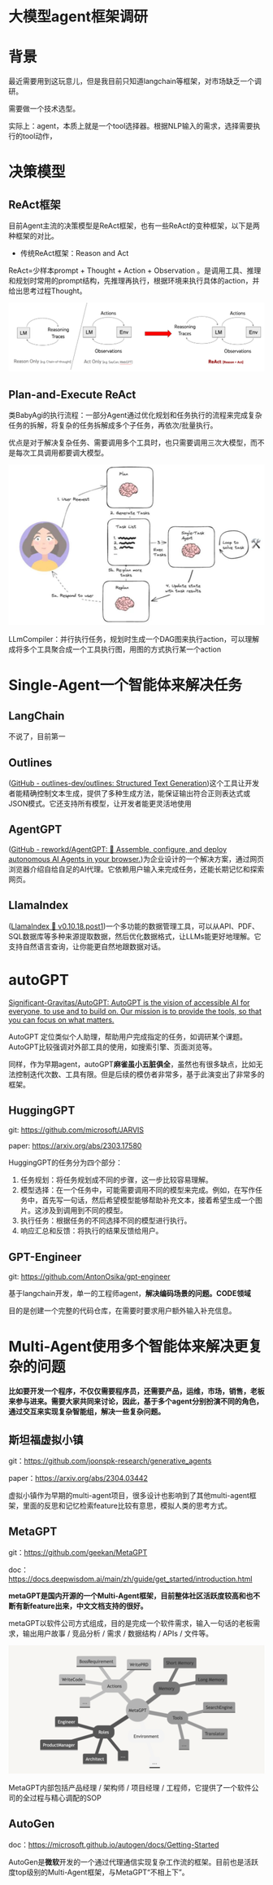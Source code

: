 # 大模型agent框架调研




# 背景

最近需要用到这玩意儿，但是我目前只知道langchain等框架，对市场缺乏一个调研。

需要做一个技术选型。

实际上：agent，本质上就是一个tool选择器。根据NLP输入的需求，选择需要执行的tool动作，



# 决策模型



## ReAct框架

目前Agent主流的决策模型是ReAct框架，也有一些ReAct的变种框架，以下是两种框架的对比。



- 传统ReAct框架：Reason and Act



ReAct=少样本prompt + Thought + Action + Observation 。是调用工具、推理和规划时常用的prompt结构，先推理再执行，根据环境来执行具体的action，并给出思考过程Thought。



![refs/heads/master/image](https://raw.githubusercontent.com/kengerlwl/kengerlwl.github.io/refs/heads/master/image/2af73fc674bc1670e2bbb53830958266/ff8a902d9f6ce504309c32968ef5ba9d.png)



## Plan-and-Execute ReAct



类BabyAgi的执行流程：一部分Agent通过优化规划和任务执行的流程来完成复杂任务的拆解，将复杂的任务拆解成多个子任务，再依次/批量执行。



优点是对于解决复杂任务、需要调用多个工具时，也只需要调用三次大模型，而不是每次工具调用都要调大模型。



![refs/heads/master/image](https://raw.githubusercontent.com/kengerlwl/kengerlwl.github.io/refs/heads/master/image/2af73fc674bc1670e2bbb53830958266/634ae8defb304246f81912feb855a5e9.jpeg)

LLmCompiler：并行执行任务，规划时生成一个DAG图来执行action，可以理解成将多个工具聚合成一个工具执行图，用图的方式执行某一个action





# Single-Agent一个智能体来解决任务

## LangChain 

不说了，目前第一

## Outlines

([GitHub - outlines-dev/outlines: Structured Text Generation](https://github.com/outlines-dev/outlines))这个工具让开发者能精确控制文本生成，提供了多种生成方法，能保证输出符合正则表达式或JSON模式。它还支持所有模型，让开发者能更灵活地使用

## AgentGPT

([GitHub - reworkd/AgentGPT: 🤖 Assemble, configure, and deploy autonomous AI Agents in your browser.](https://github.com/reworkd/AgentGPT))为企业设计的一个解决方案，通过网页浏览器介绍自给自足的AI代理。它依赖用户输入来完成任务，还能长期记忆和探索网页。

## LlamaIndex 

([LlamaIndex 🦙 v0.10.18.post1](https://docs.llamaindex.ai/en/stable/))一个多功能的数据管理工具，可以从API、PDF、SQL数据库等多种来源提取数据，然后优化数据格式，让LLMs能更好地理解。它支持自然语言查询，让你能更自然地跟数据对话。

# autoGPT

[Significant-Gravitas/AutoGPT: AutoGPT is the vision of accessible AI for everyone, to use and to build on. Our mission is to provide the tools, so that you can focus on what matters.](https://github.com/Significant-Gravitas/AutoGPT)

AutoGPT 定位类似个人助理，帮助用户完成指定的任务，如调研某个课题。AutoGPT比较强调对外部工具的使用，如搜索引擎、页面浏览等。

同样，作为早期agent，autoGPT**麻雀虽小五脏俱全**，虽然也有很多缺点，比如无法控制迭代次数、工具有限。但是后续的模仿者非常多，基于此演变出了非常多的框架。

## HuggingGPT

git: https://github.com/microsoft/JARVIS

paper: https://arxiv.org/abs/2303.17580

HuggingGPT的任务分为四个部分：

1. 任务规划：将任务规划成不同的步骤，这一步比较容易理解。
2. 模型选择：在一个任务中，可能需要调用不同的模型来完成。例如，在写作任务中，首先写一句话，然后希望模型能够帮助补充文本，接着希望生成一个图片。这涉及到调用到不同的模型。
3. 执行任务：根据任务的不同选择不同的模型进行执行。
4. 响应汇总和反馈：将执行的结果反馈给用户。







## GPT-Engineer

git: https://github.com/AntonOsika/gpt-engineer

基于langchain开发，单一的工程师agent，**解决编码场景的问题。CODE领域**

目的是创建一个完整的代码仓库，在需要时要求用户额外输入补充信息。





# Multi-Agent使用多个智能体来解决更复杂的问题

**比如要开发一个程序，不仅仅需要程序员，还需要产品，运维，市场，销售，老板来参与进来。需要大家共同来讨论，因此，基于多个agent分别扮演不同的角色，通过交互来实现复杂智能组，解决一些复杂问题。**

## 斯坦福虚拟小镇

git：https://github.com/joonspk-research/generative_agents

paper：https://arxiv.org/abs/2304.03442

虚拟小镇作为早期的multi-agent项目，很多设计也影响到了其他multi-agent框架，里面的反思和记忆检索feature比较有意思，模拟人类的思考方式。

## MetaGPT

git：https://github.com/geekan/MetaGPT

doc：https://docs.deepwisdom.ai/main/zh/guide/get_started/introduction.html

**metaGPT是国内开源的一个Multi-Agent框架，目前整体社区活跃度较高和也不断有新feature出来，中文文档支持的很好。**

metaGPT以软件公司方式组成，目的是完成一个软件需求，输入一句话的老板需求，输出用户故事 / 竞品分析 / 需求 / 数据结构 / APIs / 文件等。

![e2576f30dd664ff240603479e29c22dd.png](https://raw.githubusercontent.com/kengerlwl/kengerlwl.github.io/refs/heads/master/image/2af73fc674bc1670e2bbb53830958266/a8f88e35e62d2f996b742249cc9c43bb.png)

MetaGPT内部包括产品经理 / 架构师 / 项目经理 / 工程师，它提供了一个软件公司的全过程与精心调配的SOP





## AutoGen

doc：https://microsoft.github.io/autogen/docs/Getting-Started

AutoGen是**微软**开发的一个通过代理通信实现复杂工作流的框架。目前也是活跃度top级别的Multi-Agent框架，与MetaGPT“不相上下”。


